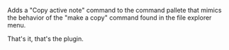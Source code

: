 Adds a "Copy active note" command to the command pallete that mimics the behavior of the "make a copy" command found in the file explorer menu. 

That's it, that's the plugin.